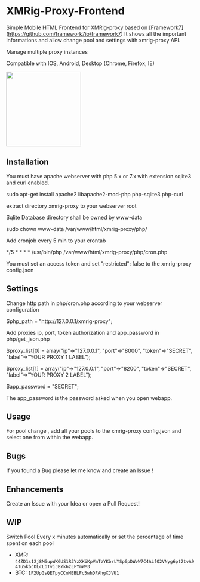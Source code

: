 # XMRig-Proxy-Frontend
Simple Mobile HTML Frontend for XMRig-proxy based on [Framework7] (https://github.com/framework7io/framework7)
It shows all the important informations and allow change pool and settings with xmrig-proxy API.

Manage multiple proxy instances

Compatible with IOS, Android, Desktop (Chrome, Firefox, IE)

<img src="https://raw.githubusercontent.com/pcca-matrix/XMRig-Proxy-Frontend/master/xmrig-proxy/img/demo.png" width="200">

## Installation
You must have apache webserver with php 5.x or 7.x with extension sqlite3 and curl enabled.

sudo apt-get install apache2 libapache2-mod-php php-sqlite3 php-curl

extract directory xmrig-proxy to your webserver root

Sqlite Database directory shall be owned by www-data

sudo chown www-data /var/www/html/xmrig-proxy/php/

Add cronjob every 5 min to your crontab

*/5 * * * * /usr/bin/php /var/www/html/xmrig-proxy/php/cron.php

You must set an access token and set "restricted": false to the xmrig-proxy config.json

## Settings
Change http path in php/cron.php according to your webserver configuration

$php_path = "http://<i></i>127.0.0.1/xmrig-proxy";

Add proxies ip, port, token authorization and app_password in php/get_json.php

$proxy_list[0] = array("ip"=>"127.0.0.1", "port"=>"8000", "token"=>"SECRET", "label"=>"YOUR PROXY 1 LABEL");

$proxy_list[1] = array("ip"=>"127.0.0.1", "port"=>"8200", "token"=>"SECRET", "label"=>"YOUR PROXY 2 LABEL");

$app_password = "SECRET";

The app_password is the password asked when you open webapp. 

## Usage
For pool change , add all your pools to the xmrig-proxy config.json and select one from within the webapp.

## Bugs
If you found a Bug please let me know and create an Issue !

## Enhancements
Create an Issue with your Idea or open a Pull Request!

## WIP
Switch Pool Every x minutes automatically or set the percentage of time spent on each pool




* XMR: `44ZD1s12j8M6upWXGUS1R2YzXKiKpVmTzYKbrLYSp6pDWvW7C4ALfQ2VNyg6pt2tvA94Tu5kbcDLcLbTvjJBYk6zLFYmWM3`
* BTC: `1F2UpGsQETpyCCnMEBLFc5whDFAhgXJVU1`